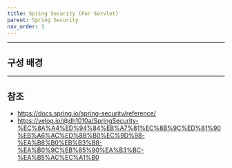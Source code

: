 ```yaml
---
title: Spring Security (For Servlet)
parent: Spring Security
nav_order: 1
---
```




---
## 구성 배경



---
## 참조
- https://docs.spring.io/spring-security/reference/
- https://velog.io/@dh1010a/SpringSecurity-%EC%8A%A4%ED%94%84%EB%A7%81%EC%8B%9C%ED%81%90%EB%A6%AC%ED%8B%B0%EC%9D%98-%EA%B8%B0%EB%B3%B8-%EA%B0%9C%EB%85%90%EA%B3%BC-%EA%B5%AC%EC%A1%B0
